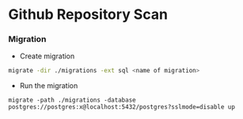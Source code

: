 # Github Repository Scan

### Migration

* Create migration

```bash
migrate -dir ./migrations -ext sql <name of migration>
```

* Run the migration
```
migrate -path ./migrations -database postgres://postgres:x@localhost:5432/postgres?sslmode=disable up
```
